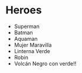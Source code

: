 # Heroes

* Superman
* Batman
* Aquaman
* Mujer Maravilla
* Linterna Verde
* Robin
* Volcán Negro con verde!!
